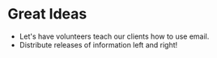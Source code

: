 # Great Ideas
- Let's have volunteers teach our clients how to use email.
- Distribute releases of information left and right!
